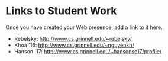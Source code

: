 Links to Student Work
=====================

Once you have created your Web presence, add a link to it here.

* Rebelsky: <http://www.cs.grinnell.edu/~rebelsky/>
* Khoa '16: <http://www.cs.grinnell.edu/~nguyenkh/>
* Hanson '17: <http://www.cs.grinnell.edu/~hansonse17/profile/>
